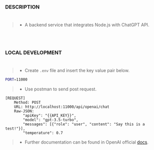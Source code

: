 ### DESCRIPTION
#
> - A backend service that integrates Node.js with ChatGPT API.

<br />
<br />



### LOCAL DEVELOPMENT
#
> - Create `.env` file and insert the key value pair below.

```bash
PORT=11000
```

> - Use postman to send post request.

```plaintext
[REQUEST]
    Method: POST
    URL: http://localhost:11000/api/openai/chat
    Raw-JSON:
        "apiKey": "{{API_KEY}}",
        "model": "gpt-3.5-turbo",
        "messages": [{"role": "user", "content": "Say this is a test!"}],
        "temperature": 0.7
```

> - Further documentation can be found in OpenAI official [docs](https://platform.openai.com/docs/api-reference/introduction).
